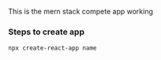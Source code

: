 This is the mern stack compete app working
### Steps to create app
    npx create-react-app name
    
